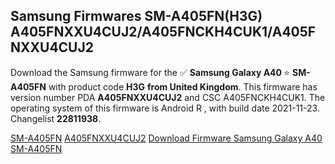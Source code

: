 <h2>Samsung Firmwares SM-A405FN(H3G) A405FNXXU4CUJ2/A405FNCKH4CUK1/A405FNXXU4CUJ2</h2>
Download the Samsung firmware for the ✅ <strong>Samsung Galaxy A40 </strong> ⭐ <strong>SM-A405FN</strong> with product code <strong>H3G</strong> <strong> from United Kingdom</strong>. This firmware has version number PDA <strong>A405FNXXU4CUJ2</strong> and CSC A405FNCKH4CUK1. The operating system of this firmware is Android R , with build date 2021-11-23. Changelist <strong>22811938</strong>.


[SM-A405FN](https://samfirm.shop/samsung/model/SM-A405FN)
[A405FNXXU4CUJ2](https://samfirm.shop/samsung/pda/A405FNXXU4CUJ2)
[Download Firmware Samsung Galaxy A40 SM-A405FN](https://samfirm.shop/samsung/firmware/477637)
